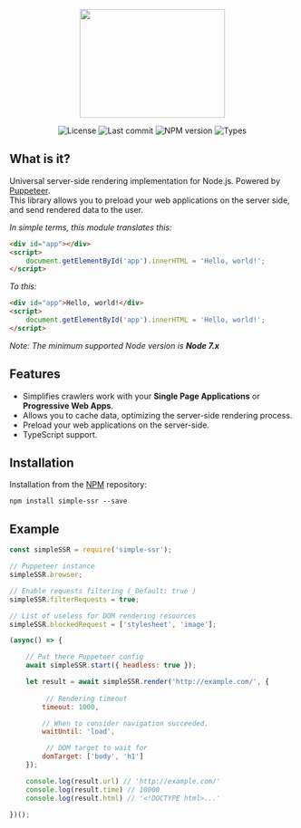 <p align="center">
	<img src="https://cdn.rawgit.com/Kirlovon/Simple-SSR/master/logo/Logo.svg" width="256" height="192">
</p>

<p align="center">
	<img src="https://img.shields.io/github/license/Kirlovon/Simple-SSR.svg" alt="License">
	<img src="https://img.shields.io/github/last-commit/Kirlovon/Simple-SSR.svg" alt="Last commit">
	<img src="https://img.shields.io/npm/v/simple-ssr.svg" alt="NPM version">
	<img src="https://img.shields.io/npm/types/simple-ssr.svg" alt="Types">
</p>

## What is it?
Universal server-side rendering implementation for Node.js. Powered by [Puppeteer](https://github.com/GoogleChrome/puppeteer). <br>
This library allows you to preload your web applications on the server side, and send rendered data to the user. <br>

_In simple terms, this module translates this:_
```html
<div id="app"></div>
<script>
	document.getElementById('app').innerHTML = 'Hello, world!';
</script>
```
_To this:_
```html
<div id="app">Hello, world!</div>
<script>
	document.getElementById('app').innerHTML = 'Hello, world!';
</script>
```
*Note: The minimum supported Node version is **Node 7.x***<br>

## Features
* Simplifies crawlers work with your **Single Page Applications** or **Progressive Web Apps**.<br>
* Allows you to cache data, optimizing the server-side rendering process. <br>
* Preload your web applications on the server-side. <br>
* TypeScript support.

## Installation

Installation from the [NPM](https://www.npmjs.com/package/simple-ssr) repository:
```
npm install simple-ssr --save
```

## Example
```javascript
const simpleSSR = require('simple-ssr');

// Puppeteer instance
simpleSSR.browser;

// Enable requests filtering ( Default: true )
simpleSSR.filterRequests = true;

// List of useless for DOM rendering resources
simpleSSR.blockedRequest = ['stylesheet', 'image'];

(async() => {

	// Put there Puppeteer config
	await simpleSSR.start({ headless: true });

	let result = await simpleSSR.render('http://example.com/', {
		
		 // Rendering timeout
		timeout: 1000,

		// When to consider navigation succeeded.
		waitUntil: 'load',

		 // DOM target to wait for
		domTarget: ['body', 'h1']
	});

	console.log(result.url) // 'http://example.com/'
	console.log(result.time) // 10000
	console.log(result.html) // '<!DOCTYPE html>...'
	
})();
```
